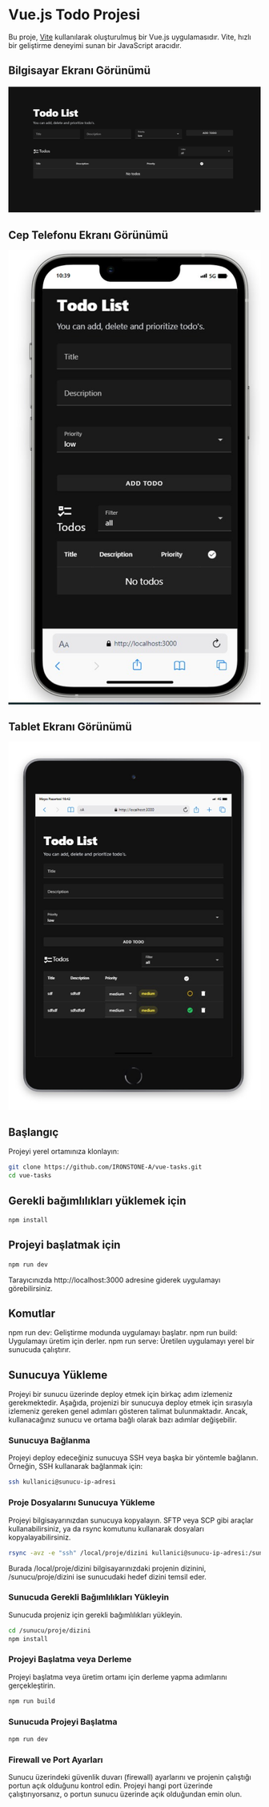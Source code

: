 

# Vue.js Todo Projesi

Bu proje, [Vite](https://vitejs.dev/) kullanılarak oluşturulmuş bir Vue.js uygulamasıdır. Vite, hızlı bir geliştirme deneyimi sunan bir JavaScript aracıdır.

## Bilgisayar Ekranı Görünümü

![Vue Todo Projesi](./src/assets/todoVue.gif)

## Cep Telefonu Ekranı Görünümü

![Vue Todo Projesi Phone](./src/assets/cepTel.jpg)

## Tablet Ekranı Görünümü

![Vue Todo Projesi Tablet](./src/assets/tablet.jpg)

## Başlangıç

Projeyi yerel ortamınıza klonlayın:

```bash
git clone https://github.com/IRONSTONE-A/vue-tasks.git
cd vue-tasks

```

## Gerekli bağımlılıkları yüklemek için

```bash
npm install
```

## Projeyi başlatmak için

```bash
npm run dev
```

Tarayıcınızda http://localhost:3000 adresine giderek uygulamayı görebilirsiniz.

## Komutlar

npm run dev: Geliştirme modunda uygulamayı başlatır.
npm run build: Uygulamayı üretim için derler.
npm run serve: Üretilen uygulamayı yerel bir sunucuda çalıştırır.




## Sunucuya Yükleme

 Projeyi bir sunucu üzerinde deploy etmek için  birkaç adım izlemeniz gerekmektedir. Aşağıda, projenizi bir sunucuya deploy etmek için sırasıyla izlemeniz gereken genel adımları gösteren talimat bulunmaktadır. Ancak, kullanacağınız sunucu ve ortama bağlı olarak bazı adımlar değişebilir.

### Sunucuya Bağlanma
Projeyi deploy edeceğiniz sunucuya SSH veya başka bir yöntemle bağlanın. Örneğin, SSH kullanarak bağlanmak için:

```bash
ssh kullanici@sunucu-ip-adresi
```

### Proje Dosyalarını Sunucuya Yükleme
Projeyi bilgisayarınızdan sunucuya kopyalayın. SFTP veya SCP gibi araçlar kullanabilirsiniz, ya da rsync komutunu kullanarak dosyaları kopyalayabilirsiniz.

```bash
rsync -avz -e "ssh" /local/proje/dizini kullanici@sunucu-ip-adresi:/sunucu/proje/dizini
```

Burada /local/proje/dizini bilgisayarınızdaki projenin dizinini, /sunucu/proje/dizini ise sunucudaki hedef dizini temsil eder.

### Sunucuda Gerekli Bağımlılıkları Yükleyin

Sunucuda projeniz için gerekli bağımlılıkları yükleyin. 

```bash
cd /sunucu/proje/dizini
npm install
```

### Projeyi Başlatma veya Derleme

Projeyi başlatma veya üretim ortamı için derleme yapma adımlarını gerçekleştirin. 

```bash
npm run build
```

### Sunucuda Projeyi Başlatma

```bash
npm run dev
```

### Firewall ve Port Ayarları

Sunucu üzerindeki güvenlik duvarı (firewall) ayarlarını ve projenin çalıştığı portun açık olduğunu kontrol edin. Projeyi hangi port üzerinde çalıştırıyorsanız, o portun sunucu üzerinde açık olduğundan emin olun.